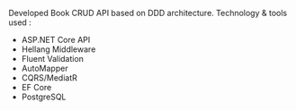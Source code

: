 Developed Book CRUD API based on DDD architecture.
Technology & tools used :
  - ASP.NET Core API
  - Hellang Middleware
  - Fluent Validation
  - AutoMapper
  - CQRS/MediatR
  - EF Core
  - PostgreSQL
